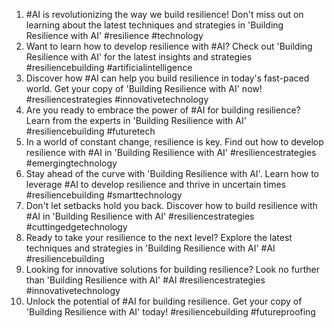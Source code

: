 1. #AI is revolutionizing the way we build resilience! Don't miss out on learning about the latest techniques and strategies in 'Building Resilience with AI' #resilience #technology
2. Want to learn how to develop resilience with #AI? Check out 'Building Resilience with AI' for the latest insights and strategies #resiliencebuilding #artificialintelligence
3. Discover how #AI can help you build resilience in today's fast-paced world. Get your copy of 'Building Resilience with AI' now! #resiliencestrategies #innovativetechnology
4. Are you ready to embrace the power of #AI for building resilience? Learn from the experts in 'Building Resilience with AI' #resiliencebuilding #futuretech
5. In a world of constant change, resilience is key. Find out how to develop resilience with #AI in 'Building Resilience with AI' #resiliencestrategies #emergingtechnology
6. Stay ahead of the curve with 'Building Resilience with AI'. Learn how to leverage #AI to develop resilience and thrive in uncertain times #resiliencebuilding #smarttechnology
7. Don't let setbacks hold you back. Discover how to build resilience with #AI in 'Building Resilience with AI' #resiliencestrategies #cuttingedgetechnology
8. Ready to take your resilience to the next level? Explore the latest techniques and strategies in 'Building Resilience with AI' #AI #resiliencebuilding
9. Looking for innovative solutions for building resilience? Look no further than 'Building Resilience with AI' #AI #resiliencestrategies #innovativetechnology
10. Unlock the potential of #AI for building resilience. Get your copy of 'Building Resilience with AI' today! #resiliencebuilding #futureproofing
